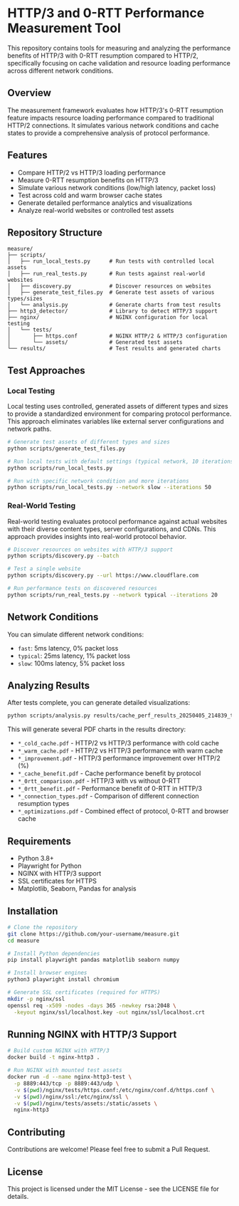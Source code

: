 # HTTP/3 and 0-RTT Performance Measurement Tool

This repository contains tools for measuring and analyzing the performance benefits of HTTP/3 with 0-RTT resumption compared to HTTP/2, specifically focusing on cache validation and resource loading performance across different network conditions.

## Overview

The measurement framework evaluates how HTTP/3's 0-RTT resumption feature impacts resource loading performance compared to traditional HTTP/2 connections. It simulates various network conditions and cache states to provide a comprehensive analysis of protocol performance.

## Features

- Compare HTTP/2 vs HTTP/3 loading performance
- Measure 0-RTT resumption benefits on HTTP/3
- Simulate various network conditions (low/high latency, packet loss)
- Test across cold and warm browser cache states
- Generate detailed performance analytics and visualizations
- Analyze real-world websites or controlled test assets

## Repository Structure

```
measure/
├── scripts/
│   ├── run_local_tests.py      # Run tests with controlled local assets
│   ├── run_real_tests.py       # Run tests against real-world websites
│   ├── discovery.py            # Discover resources on websites
│   ├── generate_test_files.py  # Generate test assets of various types/sizes
│   └── analysis.py             # Generate charts from test results
├── http3_detector/             # Library to detect HTTP/3 support
├── nginx/                      # NGINX configuration for local testing
│   └── tests/
│       ├── https.conf          # NGINX HTTP/2 & HTTP/3 configuration
│       └── assets/             # Generated test assets
└── results/                    # Test results and generated charts
```

## Test Approaches

### Local Testing

Local testing uses controlled, generated assets of different types and sizes to provide a standardized environment for comparing protocol performance. This approach eliminates variables like external server configurations and network paths.

```bash
# Generate test assets of different types and sizes
python scripts/generate_test_files.py

# Run local tests with default settings (typical network, 10 iterations)
python scripts/run_local_tests.py

# Run with specific network condition and more iterations
python scripts/run_local_tests.py --network slow --iterations 50
```

### Real-World Testing

Real-world testing evaluates protocol performance against actual websites with their diverse content types, server configurations, and CDNs. This approach provides insights into real-world protocol behavior.

```bash
# Discover resources on websites with HTTP/3 support
python scripts/discovery.py --batch

# Test a single website
python scripts/discovery.py --url https://www.cloudflare.com

# Run performance tests on discovered resources
python scripts/run_real_tests.py --network typical --iterations 20
```

## Network Conditions

You can simulate different network conditions:

- `fast`: 5ms latency, 0% packet loss
- `typical`: 25ms latency, 1% packet loss
- `slow`: 100ms latency, 5% packet loss

## Analyzing Results

After tests complete, you can generate detailed visualizations:

```bash
python scripts/analysis.py results/cache_perf_results_20250405_214839_typical.csv
```

This will generate several PDF charts in the results directory:

- `*_cold_cache.pdf` - HTTP/2 vs HTTP/3 performance with cold cache
- `*_warm_cache.pdf` - HTTP/2 vs HTTP/3 performance with warm cache
- `*_improvement.pdf` - HTTP/3 performance improvement over HTTP/2 (%)
- `*_cache_benefit.pdf` - Cache performance benefit by protocol
- `*_0rtt_comparison.pdf` - HTTP/3 with vs without 0-RTT
- `*_0rtt_benefit.pdf` - Performance benefit of 0-RTT in HTTP/3
- `*_connection_types.pdf` - Comparison of different connection resumption types
- `*_optimizations.pdf` - Combined effect of protocol, 0-RTT and browser cache

## Requirements

- Python 3.8+
- Playwright for Python
- NGINX with HTTP/3 support
- SSL certificates for HTTPS
- Matplotlib, Seaborn, Pandas for analysis

## Installation

```bash
# Clone the repository
git clone https://github.com/your-username/measure.git
cd measure

# Install Python dependencies
pip install playwright pandas matplotlib seaborn numpy

# Install browser engines
python3 playwright install chromium

# Generate SSL certificates (required for HTTPS)
mkdir -p nginx/ssl
openssl req -x509 -nodes -days 365 -newkey rsa:2048 \
  -keyout nginx/ssl/localhost.key -out nginx/ssl/localhost.crt
```

## Running NGINX with HTTP/3 Support

```bash
# Build custom NGINX with HTTP/3
docker build -t nginx-http3 .

# Run NGINX with mounted test assets
docker run -d --name nginx-http3-test \
  -p 8889:443/tcp -p 8889:443/udp \
  -v $(pwd)/nginx/tests/https.conf:/etc/nginx/conf.d/https.conf \
  -v $(pwd)/nginx/ssl:/etc/nginx/ssl \
  -v $(pwd)/nginx/tests/assets:/static/assets \
  nginx-http3
```

## Contributing

Contributions are welcome! Please feel free to submit a Pull Request.

## License

This project is licensed under the MIT License - see the LICENSE file for details.
